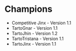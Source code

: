 # Champions

<ul>
<li>Competitive Jinx - Version 1.1</li>
<li>TartoGnar - Version 1.1</li>
<li>TartoJhin - Version 1.2</li>
<li>TartoTristana - Version 1.1</li>
<li>TartoJinx - Version 1.1</li>
</ul>
